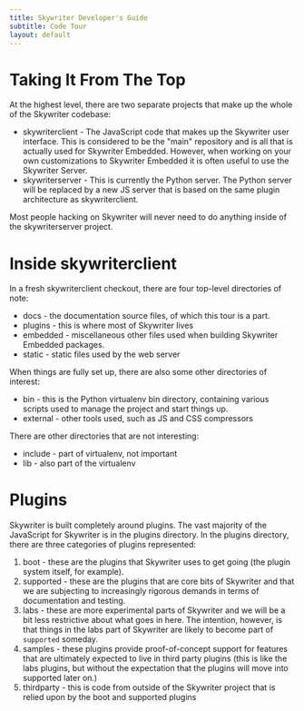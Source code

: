 ```yaml
---
title: Skywriter Developer's Guide
subtitle: Code Tour
layout: default
---
```


# Taking It From The Top #

At the highest level, there are two separate projects that make up the whole of the Skywriter codebase:

* skywriterclient - The JavaScript code that makes up the Skywriter user interface. This is
  considered to be the "main" repository and is all that is actually used for Skywriter
  Embedded. However, when working on your own customizations to Skywriter Embedded
  it is often useful to use the Skywriter Server.
* skywriterserver - This is currently the Python server. The Python server will be
  replaced by a new JS server that is based on the same plugin architecture
  as skywriterclient.

Most people hacking on Skywriter will never need to do anything inside of the skywriterserver project.

# Inside skywriterclient #

In a fresh skywriterclient checkout, there are four top-level directories of note:

* docs - the documentation source files, of which this tour is a part.
* plugins - this is where most of Skywriter lives
* embedded - miscellaneous other files used when building Skywriter Embedded packages.
* static - static files used by the web server

When things are fully set up, there are also some other directories of interest:

* bin - this is the Python virtualenv bin directory, containing various scripts used to manage the project and start things up.
* external - other tools used, such as JS and CSS compressors

There are other directories that are not interesting:

* include - part of virtualenv, not important
* lib - also part of the virtualenv

# Plugins #

Skywriter is built completely around plugins. The vast majority of the JavaScript
for Skywriter is in the plugins directory. In the plugins directory, there are
three categories of plugins represented:

1. boot - these are the plugins that Skywriter uses to get going (the plugin system
   itself, for example).
2. supported - these are the plugins that are core bits of Skywriter and that
   we are subjecting to increasingly rigorous demands in terms of documentation
   and testing.
3. labs - these are more experimental parts of Skywriter and we will be a bit
   less restrictive about what goes in here. The intention, however, is that
   things in the labs part of Skywriter are likely to become part of
   `supported` someday.
4. samples - these plugins provide proof-of-concept support for features that
   are ultimately expected to live in third party plugins (this is like the
   labs plugins, but without the expectation that the plugins will move
   into supported later on.)
5. thirdparty - this is code from outside of the Skywriter project that is relied 
   upon by the boot and supported plugins
